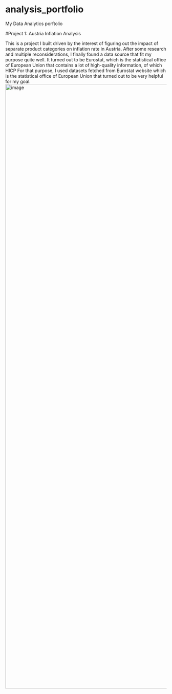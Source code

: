 # analysis_portfolio
My Data Analytics porftolio

#Project 1: Austria Inflation Analysis

This is a project I built driven by the interest of figuring out the impact of separate product categories on inflation rate in Austria.
After some research and multiple reconsiderations, I finally found a data source that fit my purpose quite well.
It turned out to be Eurostat, which is the statistical office of European Union that contains a lot of high-quality information, of which HICP 
For that purpose, I used datasets fetched from Eurostat website which is the statistical office of European Union that turned out to be very helpful for my goal.
<img width="3834" height="1891" alt="image" src="https://github.com/user-attachments/assets/6f2d5eac-c54c-42ca-badf-837cb50f18c4" />
